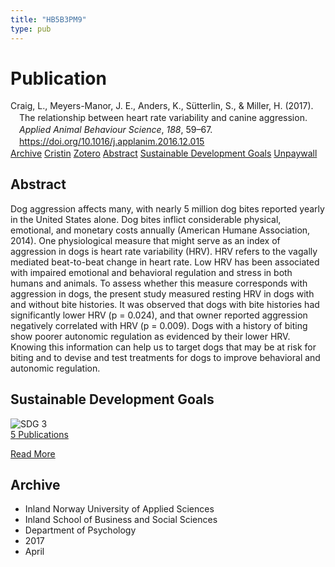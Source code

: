 ```yaml
---
title: "HB5B3PM9"
type: pub
---
```

<h1>Publication</h1>
<article id="csl-bib-container-HB5B3PM9" class="csl-bib-container">
  <div class="csl-bib-body" style="line-height: 1.35; padding-left: 1em; text-indent:-1em;">
  <div class="csl-entry">Craig, L., Meyers-Manor, J. E., Anders, K., S&#xFC;tterlin, S., &amp; Miller, H. (2017). The relationship between heart rate variability and canine aggression. <i>Applied Animal Behaviour Science</i>, <i>188</i>, 59&#x2013;67. <a href="https://doi.org/10.1016/j.applanim.2016.12.015">https://doi.org/10.1016/j.applanim.2016.12.015</a></div>
</div>
  <div class="csl-bib-buttons">
    <a href="#taxonomy-article-HB5B3PM9" class="csl-bib-button">Archive</a>
    <a href="https://app.cristin.no/results/show.jsf?id=1463457" alt="Cristin URL" class="csl-bib-button">Cristin</a>
    <a href="http://zotero.org/groups/5402882/items/HB5B3PM9" alt="Zotero URL" class="csl-bib-button">Zotero</a>
    <a href="#abstract-article-HB5B3PM9" class="csl-bib-button">Abstract</a>
    <a href="#sdg-article-HB5B3PM9" class="csl-bib-button">Sustainable Development Goals</a>
    <a href="https://doi.org/10.1016/j.applanim.2016.12.015" class="csl-bib-button">Unpaywall</a>
  </div>
  <div id="csl-bib-meta-container-HB5B3PM9"></div>
</article>
<div id="csl-bib-meta-HB5B3PM9" class="csl-bib-meta">
  <article id="abstract-article-HB5B3PM9" class="abstract-article">
    <h1>Abstract</h1>
    Dog aggression affects many, with nearly 5 million dog bites reported yearly in the United States alone. Dog bites inflict considerable physical, emotional, and monetary costs annually (American Humane Association, 2014). One physiological measure that might serve as an index of aggression in dogs is heart rate variability (HRV). HRV refers to the vagally mediated beat-to-beat change in heart rate. Low HRV has been associated with impaired emotional and behavioral regulation and stress in both humans and animals. To assess whether this measure corresponds with aggression in dogs, the present study measured resting HRV in dogs with and without bite histories. It was observed that dogs with bite histories had significantly lower HRV (p = 0.024), and that owner reported aggression negatively correlated with HRV (p = 0.009). Dogs with a history of biting show poorer autonomic regulation as evidenced by their lower HRV. Knowing this information can help us to target dogs that may be at risk for biting and to devise and test treatments for dogs to improve behavioral and autonomic regulation.
  </article>
  <article id="sdg-article-HB5B3PM9" class="sdg-article">
    <h1>Sustainable Development Goals</h1>
    <div class="sdg-container"><div id="sdg3" class="sdg"> <img src="{{< params subfolder >}}images/sdg/sdg03_en.png" class="image" alt="SDG 3"> <div class="sdg-overlay"> <a href="{{< params subfolder >}}en/archive/?sdg=3#archive" class="sdg-publication-count"><span>5</span> Publications</a> <p><a href="https://sdgs.un.org/goals/goal3" class="sdg-read-more">Read More</a></p> </div> </div></div>
  </article>
  <article id="taxonomy-article-HB5B3PM9" class="taxonomy-article">
    <h1>Archive</h1>
    <ul>
      <li>Inland Norway University of Applied Sciences</li>
      <li>Inland School of Business and Social Sciences</li>
      <li>Department of Psychology</li>
      <li>2017</li>
      <li>April</li>
    </ul>
  </article>
</div>
